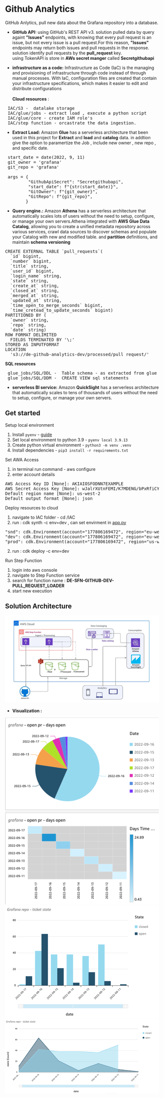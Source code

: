 # Github Analytics

GitHub Anlytics, pull new data about the Grafana repository into a database.

- **GitHub API:** using GitHub's REST API v3.
solution pulled data by query againt **"Issues"** endpoints, with knowing that every pull request is an issue, but not every issue is a pull request.For this reason, **"Issues"** endpoints may return both issues and pull requests in the response. <br>
solution identify pull requests by the **pull_request** key.<br>
using TokenAPI is store in **AWs secret manger** called **Secretgithubapi**

- **infrastructure as a code:** Infrastructure as Code (IaC) is the managing and provisioning of infrastructure through code instead of through manual processes. With IaC, configuration files are created that contain your infrastructure specifications, which makes it easier to edit and distribute configurations 
<br> <br> **Cloud resources** :
<pre>
 IAC/S3 -  datalake storage
 IAC/glue/jobs - extract load , execute a python script
 IAC/glue/core - create IAM role's
 IAC/step_function - orcastrate the data ingestion.
</pre>

- **Extract Load:** Amazon **Glue** has a serverless architecture that been used in this project for **Extract** and **load** and **catalog** data. in addtion give the option to paramertize the Job , include new owner , new repo , and specific date.
<pre>
 start_date = date(2022, 9, 11)
 git_owner = 'grafana'
 git_repo = 'grafana'

 args = {
         "GithubApiSecret": "Secretgithubapi",
         "start_date": f"{str(start_date)}",
         "GitOwner": f"{git_owner}",
         "GitRepo": f"{git_repo}",
        }
</pre>


- **Query engine.:** Amazon  **Athena** has a serverless architecture that automatically scales lots of users without the need to setup, configure, or manage your own servers.Athena integrated with **AWS Glue Data Catalog**, allowing you to create a unified metadata repository across various services, crawl data sources to discover schemas and populate your Catalog with new and modified table.
and **partition** definitions, and maintain **schema versioning**

<pre>
CREATE EXTERNAL TABLE `pull_requests`(
  `id` bigint,
  `number` bigint,
  `title` string,
  `user_id` bigint,
  `login_name` string,
  `state` string,
  `create_at` string,
  `closed_at` string,
  `merged_at` string,
  `updated_at` string,
  `time_open_to_merge_seconds` bigint,
  `time_cretead_to_update_seconds` bigint)
PARTITIONED BY (
  `owner` string,
  `repo` string,
  `date` string)
ROW FORMAT DELIMITED
  FIELDS TERMINATED BY '\;'
STORED AS INPUTFORMAT
LOCATION
  's3://de-github-analytics-dev/processed/pull_request/'
</pre>

**SQL resources**
<pre>
 glue_jobs/SQL/DDL -  Table schema - as extracted from glue crawler
 glue_jobs/SQL/DDM -  CREATE VIEW sql statements
</pre>

- **serverless BI service:** Amazon **QuickSight** has a serverless architecture that automatically scales to tens of thousands of users without the need to setup, configure, or manage your own servers.

## Get started
Setup local environment
1. Install `pyenv` - [guide](https://faun.pub/pyenv-multi-version-python-development-on-mac-578736fb91aa)
2. Set local environment to python 3.9 - `pyenv local 3.9.13`
3. Create python virtual environment - `python3 -m venv .venv`
4. Install dependencies - `pip3 install -r requirements.txt`

Set AWA Access
1. in terminal run command - aws configure
2.  enter account details

<pre>
AWS Access Key ID [None]: AKIAIOSFODNN7EXAMPLE
AWS Secret Access Key [None]: wJalrXUtnFEMI/K7MDENG/bPxRfiCYEXAMPLEKEY
Default region name [None]: us-west-2
Default output format [None]: json
</pre>

Deploy resources to cloud
1. navigate to IAC folder - cd /IAC
2. run : cdk synth -c env=dev , can set envirment in [app.py](https://github.com/yanivh/Github-Pull-Request-Analytics/blob/main/IAC/app.py)
<pre>
"snd": cdk.Environment(account="177806169472", region="eu-west-1"),
"dev": cdk.Environment(account="177806169472", region="eu-west-2"),
"prod": cdk.Environment(account="177806169472", region="us-west-1"),
</pre>
2. run : cdk deploy -c env=dev

Run Step Function
1. login into aws console 
2. navigate to Step Function service 
3. search for function name : **DE-SFN-GITHUB-DEV-PULL_REQUEST_LOADER**
4. start new execution

## Solution Architecture 

![alt text](https://github.com/yanivh/Github-Pull-Request-Analytics/blob/2fd8a2fdc3c02b90d697ed6b8474c0c28fbe441d/Solution_Architecture_diagram.jpeg)

- **Visualization :**

![alt text](https://github.com/yanivh/Github-Pull-Request-Analytics/blob/4085e7f8fca2c5137a7fd69d34abd482ea5eca7e/Visualization/viz_1.png)
![alt text](https://github.com/yanivh/Github-Pull-Request-Analytics/blob/4085e7f8fca2c5137a7fd69d34abd482ea5eca7e/Visualization/viz_2.png)
![alt text](https://github.com/yanivh/Github-Pull-Request-Analytics/blob/4085e7f8fca2c5137a7fd69d34abd482ea5eca7e/Visualization/viz_3.png)

